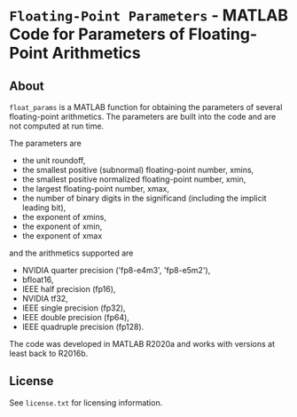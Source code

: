 `Floating-Point Parameters` - MATLAB Code for Parameters of Floating-Point Arithmetics
==========

About
-----

`float_params` is a MATLAB function for obtaining the parameters of several
floating-point arithmetics.  The parameters are built into the code and are
not computed at run time.

The parameters are

- the unit roundoff,
- the smallest positive (subnormal) floating-point number, xmins,
- the smallest positive normalized floating-point number, xmin,
- the largest floating-point number, xmax,
- the number of binary digits in the significand (including the
  implicit leading bit),
- the exponent of xmins,
- the exponent of xmin,
- the exponent of xmax

and the arithmetics supported are 

- NVIDIA quarter precision ('fp8-e4m3', 'fp8-e5m2'),
- bfloat16,
- IEEE half precision (fp16),
- NVIDIA tf32,
- IEEE single precision (fp32),
- IEEE double precision (fp64),
- IEEE quadruple precision (fp128).

The code was developed in MATLAB R2020a and works with versions at least
back to R2016b.

License
-------

See `license.txt` for licensing information.

